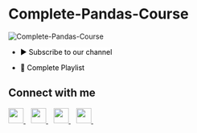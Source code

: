 # Complete-Pandas-Course
![Complete-Pandas-Course](https://socialify.git.ci/Hassan-Shoayb/Complete-Pandas-Course/image?description=1&descriptionEditable=This%20Repository%20contains%20the%20Dataset%20and%20Jupyter%20Notebook%20for%20the%20Complete%20Pandas%20Course%20for%20Absolute%20Beginners.%20&font=Inter&forks=1&issues=1&language=1&name=1&owner=1&pattern=Circuit%20Board&pulls=1&stargazers=1&theme=Light)


- <a href="https://www.youtube.com/c/Softlinks?sub_confirmation=1" title="Subscribe to Kunal Kushwaha's YouTube Channel" style="background-color:#FFFFFF;color:#000000;text-decoration:none">▶ Subscribe to our channel </a>

- <a href="https://www.youtube.com/softlinks" title="Click here to access full Playlist on YouTube" style="background-color:#FFFFFF;color:#000000;text-decoration:none">📂 Complete Playlist</a>



## Connect with me
  <a href="https://twitter.com/hassan_shoayb">
    <img width="30px" src="https://www.vectorlogo.zone/logos/twitter/twitter-official.svg" />
  </a>&ensp;
  <a href="https://www.linkedin.com/in/hassan-shoayb/">
    <img width="30px" src="https://www.vectorlogo.zone/logos/linkedin/linkedin-icon.svg" />
  </a>&ensp;
  <a href="https://www.youtube.com/softlinks">
  <img width="30px" src="https://i.pinimg.com/originals/46/02/cb/4602cbc18967da9c1eba7452905cd99b.png" />
  </a>&ensp;
  <a href="https://www.instagram.com/hassan_shoayb/">
    <img width="30px" src="https://www.vectorlogo.zone/logos/instagram/instagram-icon.svg" />
  </a>&ensp;
